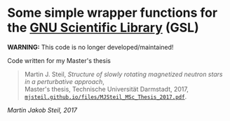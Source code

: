 # Some simple wrapper functions for the [GNU Scientific Library](https://www.gnu.org/software/gsl/) (GSL)

**WARNING:** This code is no longer developed/maintained!


Code written for my Master's thesis
>Martin J. Steil, *Structure of slowly rotating magnetized neutron stars in a perturbative approach*,<br>
>Master's thesis, Technische Universität Darmstadt, 2017,<br>
>[`mjsteil.github.io/files/MJSteil_MSc_Thesis_2017.pdf`](https://mjsteil.github.io/files/MJSteil_MSc_Thesis_2017.pdf).


<i>Martin Jakob Steil, 2017</i>
